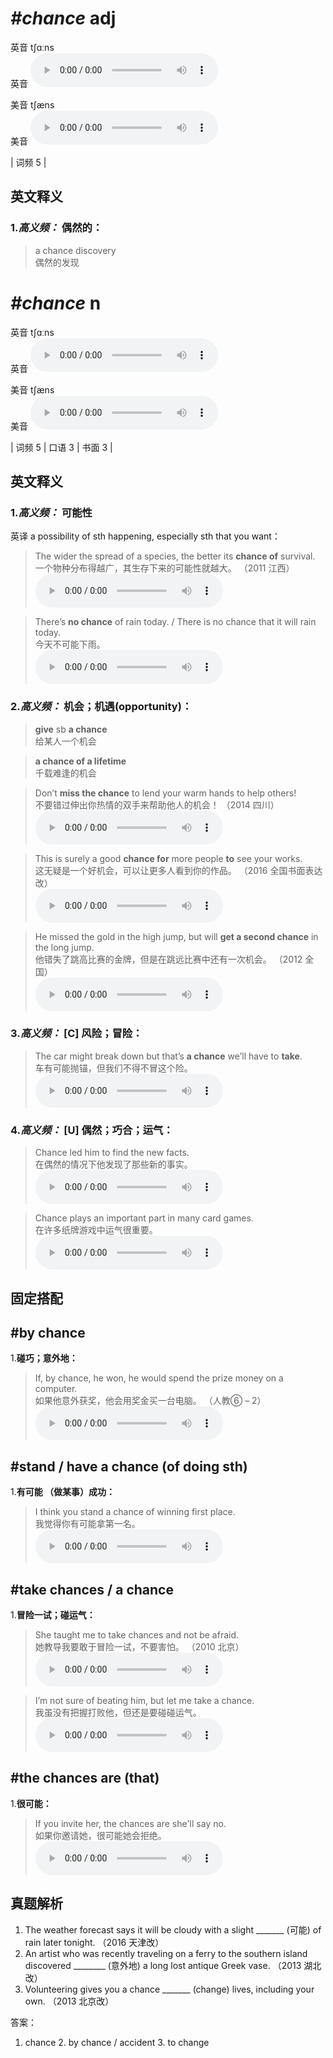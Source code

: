 # ***\#chance*** adj
英音 tʃɑːns  
英音
<audio src="./media/chance-B.aac" controls="controls"></audio>

美音 tʃæns  
美音
<audio src="./media/chance.aac" controls="controls"></audio>



| 词频 5 |  

英文释义
---
### 1.*高义频：* **偶然的：**  

 > a chance discovery  
 > 偶然的发现    


# ***\#chance*** n
英音 tʃɑːns  
英音
<audio src="./media/chance-B.aac" controls="controls"></audio>

美音 tʃæns  
美音
<audio src="./media/chance.aac" controls="controls"></audio>



| 词频 5 | 口语 3 | 书面 3 |  

英文释义
---
### 1.*高义频：* **可能性**  
英译 a possibility of sth happening, especially sth that you want：

 > The wider the spread of a species, the better its **chance of** survival.   
 > 一个物种分布得越广，其生存下来的可能性就越大。  （2011 江西）  
<audio src="./media/2-chance.aac" controls="controls"></audio>

 > There’s **no chance** of rain today. / There is no chance that it will rain today.   
 > 今天不可能下雨。    
<audio src="./media/3-chance.aac" controls="controls"></audio>

### 2.*高义频：* **机会；机遇(opportunity)：**  

 > **give** sb **a chance**  
 > 给某人一个机会    

 > **a chance of a lifetime**  
 > 千载难逢的机会    

 > Don’t **miss the chance** to lend your warm hands to help others!  
 > 不要错过伸出你热情的双手来帮助他人的机会！  （2014 四川）  
<audio src="./media/Chance-101_AAC.aac" controls="controls"></audio>

 > This is surely a good **chance for** more people **to** see your works.  
 > 这无疑是一个好机会，可以让更多人看到你的作品。  （2016 全国书面表达改）  
<audio src="./media/chance50.aac" controls="controls"></audio>

 > He missed the gold in the high jump, but will **get a second chance** in the long jump.   
 > 他错失了跳高比赛的金牌，但是在跳远比赛中还有一次机会。  （2012 全国）  
<audio src="./media/P79 chance5.aac" controls="controls"></audio>

### 3.*高义频：* **[C] 风险；冒险：**  

 > The car might break down but that’s **a chance** we’ll have to **take**.   
 > 车有可能抛锚，但我们不得不冒这个险。    
<audio src="./media/6-chance.aac" controls="controls"></audio>

### 4.*高义频：* **[U] 偶然；巧合；运气：**  

 > Chance led him to find the new facts.   
 > 在偶然的情况下他发现了那些新的事实。    
<audio src="./media/7-chance.aac" controls="controls"></audio>

 > Chance plays an important part in many card games.   
 > 在许多纸牌游戏中运气很重要。    
<audio src="./media/8-chance.aac" controls="controls"></audio>


固定搭配
---
## \#by chance
1.**碰巧；意外地：**  

 > If, by chance, he won, he would spend the prize money on a computer.   
 > 如果他意外获奖，他会用奖金买一台电脑。  （人教⑥ – 2）  
<audio src="./media/9-chance.aac" controls="controls"></audio>

## \#stand / have a chance (of doing sth)
1.**有可能 （做某事）成功：**  

 > I think you stand a chance of winning first place.  
 > 我觉得你有可能拿第一名。    
<audio src="./media/I think you stand a chance_AAC.aac" controls="controls"></audio>

## \#take chances / a chance
1.**冒险一试；碰运气：**  

 > She taught me to take chances and not be afraid.   
 > 她教导我要敢于冒险一试，不要害怕。  （2010 北京）  
<audio src="./media/11-chance.aac" controls="controls"></audio>

 > I’m not sure of beating him, but let me take a chance.   
 > 我虽没有把握打败他，但还是要碰碰运气。    
<audio src="./media/12-chance.aac" controls="controls"></audio>

## \#the chances are (that)
1.**很可能：**  

 > If you invite her, the chances are she'll say no.  
 > 如果你邀请她，很可能她会拒绝。    
<audio src="./media/Chance-102_AAC.aac" controls="controls"></audio>


真题解析
---
1. The weather forecast says it will be cloudy with a slight _______ (可能) of rain later tonight.  （2016 天津改）  
2. An artist who was recently traveling on a ferry to the southern island discovered ________ (意外地) a long lost antique Greek vase.  （2013 湖北改）  
3. Volunteering gives you a chance _______ (change) lives, including your own.  （2013 北京改）  

答案：
1. chance  2. by chance / accident  3. to change  

